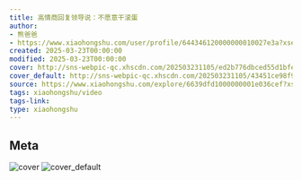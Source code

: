 ```yaml
---
title: 高情商回复领导说：不愿意干滚蛋
author:
- 熊爸爸
- https://www.xiaohongshu.com/user/profile/644346120000000010027e3a?xsec_token=undefined
created: 2025-03-23T00:00:00
modified: 2025-03-23T00:00:00
cover: http://sns-webpic-qc.xhscdn.com/202503231105/ed2b776dbced55d1bfe6cc9d0bbe1039/spectrum/1040g34o312g6p3n41i005p238o944vhqknok8jo!nc_n_webp_prv_1
cover_default: http://sns-webpic-qc.xhscdn.com/202503231105/43451ce98f98a15e7d4a0e5a1d1a33a0/spectrum/1040g34o312g6p3n41i005p238o944vhqknok8jo!nc_n_webp_mw_1
source: https://www.xiaohongshu.com/explore/6639dfd1000000001e036cef?xsec_token=ABOGnC4GJMfTOzKQ8scGT8eoF-QBDOxYgg9DZLxwBZJZU=
tags: xiaohongshu/video
tags-link:
type: xiaohongshu
---
```


## Meta

![cover](http://sns-webpic-qc.xhscdn.com/202503231105/ed2b776dbced55d1bfe6cc9d0bbe1039/spectrum/1040g34o312g6p3n41i005p238o944vhqknok8jo!nc_n_webp_prv_1)
![cover_default](http://sns-webpic-qc.xhscdn.com/202503231105/43451ce98f98a15e7d4a0e5a1d1a33a0/spectrum/1040g34o312g6p3n41i005p238o944vhqknok8jo!nc_n_webp_mw_1)
